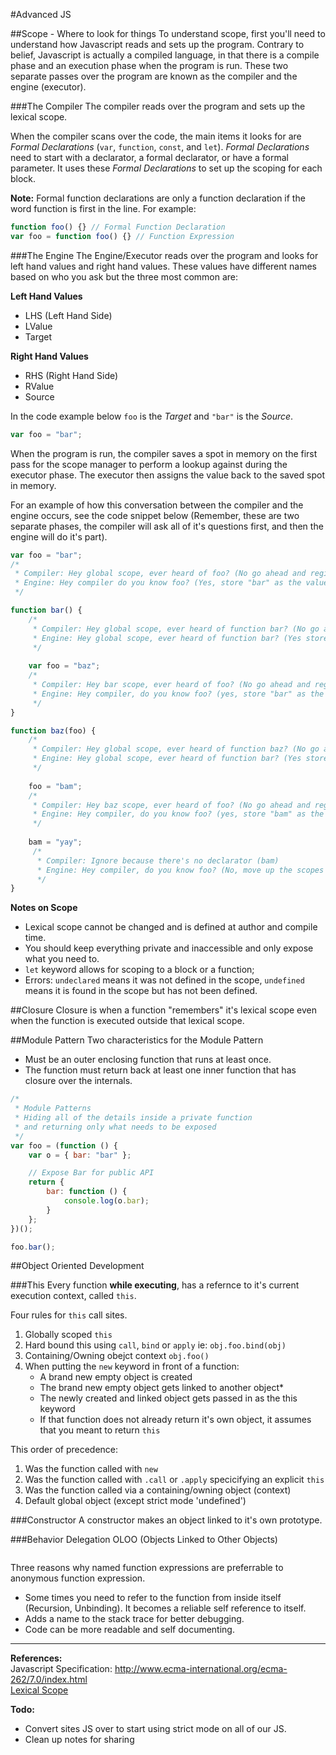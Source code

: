 #Advanced JS

##Scope - Where to look for things
To understand scope, first you'll need to understand how Javascript reads and sets up the program. Contrary to belief, Javascript is actually a compiled language, in that there is a compile phase and an execution phase when the program is run. These two separate passes over the program are known as the compiler and the engine (executor). 

###The Compiler 
The compiler reads over the program and sets up the lexical scope.

When the compiler scans over the code, the main items it looks for are _Formal Declarations_ (`var`, `function`, `const`, and `let`). _Formal Declarations_ need to start with a declarator, a formal declarator, or have a formal parameter. It uses these _Formal Declarations_ to set up the scoping for each block. 

**Note:** Formal function declarations are only a function declaration if the word function is first in the line. For example:

```javascript
function foo() {} // Formal Function Declaration
var foo = function foo() {} // Function Expression
```

###The Engine
The Engine/Executor reads over the program and looks for left hand values and right hand values. These values have different names based on who you ask but the three most common are:

**Left Hand Values**

* LHS (Left Hand Side)
* LValue
* Target

**Right Hand Values**

* RHS (Right Hand Side)
* RValue
* Source

In the code example below `foo` is the _Target_ and `"bar"` is the _Source_.

```javascript
var foo = "bar";
```

When the program is run, the compiler saves a spot in memory on the first pass for the scope manager to perform a lookup against during the executor phase. The executor then assigns the value back to the saved spot in memory.

For an example of how this conversation between the compiler and the engine occurs, see the code snippet below (Remember, these are two separate phases, the compiler will ask all of it's questions first, and then the engine will do it's part). 

```javascript
var foo = "bar";
/*
 * Compiler: Hey global scope, ever heard of foo? (No go ahead and register it)
 * Engine: Hey compiler do you know foo? (Yes, store "bar" as the value)
 */

function bar() {
	/*
	 * Compiler: Hey global scope, ever heard of function bar? (No go ahead and register it)
	 * Engine: Hey global scope, ever heard of function bar? (Yes store the function for it)
	 */
	
	var foo = "baz";	
	/*
	 * Compiler: Hey bar scope, ever heard of foo? (No go ahead and register it)
	 * Engine: Hey compiler, do you know foo? (yes, store "bar" as the value)
	 */
}

function baz(foo) {
	/*
	 * Compiler: Hey global scope, ever heard of function baz? (No go ahead and register it)
	 * Engine: Hey global scope, ever heard of function bar? (Yes store the function for it)
	 */
	 
	foo = "bam";
	/*
	 * Compiler: Hey baz scope, ever heard of foo? (No go ahead and register it, declared by parameter)
	 * Engine: Hey compiler, do you know foo? (yes, store "bam" as the value)
	 */
	 
	bam = "yay";
	 /*
	  * Compiler: Ignore because there's no declarator (bam)
	  * Engine: Hey compiler, do you know foo? (No, move up the scopes to try and find it, if unfound add it to the global scope)
	  */
}
```

**Notes on Scope**

* Lexical scope cannot be changed and is defined at author and compile time.
* You should keep everything private and inaccessible and only expose what you need to.
* `let` keyword allows for scoping to a block or a function;
* Errors: `undeclared` means it was not defined in the scope, `undefined` means it is found in the scope but has not been defined.


##Closure
Closure is when a function "remembers" it's lexical scope even when the function is executed outside that lexical scope. 


##Module Pattern
Two characteristics for the Module Pattern

* Must be an outer enclosing function that runs at least once.
* The function must return back at least one inner function that has closure over the internals.

```javascript
/* 
 * Module Patterns
 * Hiding all of the details inside a private function
 * and returning only what needs to be exposed
 */
var foo = (function () {
	var o = { bar: "bar" };

	// Expose Bar for public API
	return {
		bar: function () {
			console.log(o.bar);
		}
	};
})();

foo.bar();
```

##Object Oriented Development

###This
Every function **while executing**, has a refernce to it's current execution context, called `this`.  

Four rules for `this` call sites.

1. Globally scoped `this` 
2. Hard bound this using `call`, `bind` or `apply` ie: `obj.foo.bind(obj)`
3. Containing/Owning obejct context `obj.foo()`
4. When putting the `new` keyword in front of a function:
	* A brand new empty object is created
	* The brand new empty object gets linked to another object*
	* The newly created and linked object gets passed in as the this keyword
	* If that function does not already return it's own object, it assumes that you meant to return `this`

This order of precedence:

1. Was the function called with `new`
2. Was the function called with `.call` or `.apply` specicifying an explicit `this`
3. Was the function called via a containing/owning object (context)
4. Default global object (except strict mode 'undefined')

###Constructor
A constructor makes an object linked to it's own prototype.

###Behavior Delegation
OLOO (Objects Linked to Other Objects)

```

```

Three reasons why named function expressions are preferrable to anonymous function expression.

* Some times you need to refer to the function from inside itself (Recursion, Unbinding). It becomes a reliable self reference to itself.
* Adds a name to the stack trace for better debugging.
* Code can be more readable and self documenting.

---
**References:**  
Javascript Specification: <http://www.ecma-international.org/ecma-262/7.0/index.html>  
[Lexical Scope](https://github.com/getify/You-Dont-Know-JS/blob/master/scope%20%26%20closures/ch2.md)

**Todo:**  

* Convert sites JS over to start using strict mode on all of our JS.
* Clean up notes for sharing 